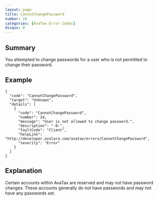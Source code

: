 ```yaml
---
layout: page
title: CannotChangePassword
number: 24
categories: [AvaTax Error Codes]
disqus: 0
---
```


## Summary

You attempted to change passwords for a user who is not permitted to change their password.

## Example

    {
      "code": "CannotChangePassword",
      "target": "Unknown",
      "details": [
        {
          "code": "CannotChangePassword",
          "number": 24,
          "message": "User is not allowed to change password.",
          "description": "-0-",
          "faultCode": "Client",
          "helpLink": "http://developer.avalara.com/avatax/errors/CannotChangePassword",
          "severity": "Error"
        }
      ]
    }

## Explanation

Certain accounts within AvaTax are reserved and may not have password changes.  These accounts generally do not have passwords and may not have any passwords set.
